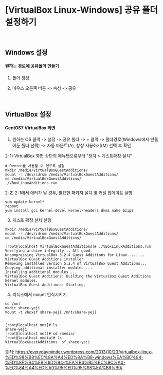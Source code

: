 # [VirtualBox Linux-Windows] 공유 폴더 설정하기

<br>

## Windows 설정

#### 원하는 경로에 공유폴더 만들기 <br>

 1)  폴더 생성<br>

 2) 마우스 오른쪽 버튼 -> 속성 -> 공유 <br>

<br>

## VirtualBox 설정

#### CentOS7 VirtualBox 화면<br>

 1)  원하는 OS 클릭 -> 설정 -> 공유 폴더 -> + 클릭 -> 폴더경로(Windows에서 만들어둔 폴더 선택) -> 자동 마운트(A), 항상 사용하기(M)  선택 후 확인<br>

 2-1) VirtualBox 화면 상단의 메뉴탭으로부터 "장치 > 게스트확장 설치"<br>

```
# Device를 사용할 수 있도록 설정
mkdir /media/VirtualBoxGuestAdditions/
mount -r /dev/cdrom /media/VirtualBoxGuestAdditions/
cd /media/VirtualBoxGuestAdditions/
./VBoxLinuxAdditions.run
```

2-2)  2-1에서 에러가 날 경우, 필요한 패키지 설치 및 커널 업데이트 실행<br>

```
yum update kernel*
reboot
yum install gcc kernel-devel kernel-headers dkms make bzip2
```

 3)  게스트 확장 설치 실행<br>

```
mkdir /media/VirtualBoxGuestAdditions/
mount -r /dev/cdrom /media/VirtualBoxGuestAdditions/
cd /media/VirtualBoxGuestAdditions/

[root@localhost VirtualBoxGuestAdditions]# ./VBoxLinuxAdditions.run
Verifying archive integrity... All good.
Uncompressing VirtualBox 5.2.4 Guest Additions for Linux........
VirtualBox Guest Additions installer
Removing installed version 5.2.4 of VirtualBox Guest Additions...
Copying additional installer modules ...
Installing additional modules ...
VirtualBox Guest Additions: Building the VirtualBox Guest Additions kernel modules.
VirtualBox Guest Additions: Starting.
```

 4)  리눅스에서 mount 인식시키기 <br>

```
cd /mnt
mkdir share-yeji
mount -t vboxsf share-yeji /mnt/share-yeji


[root@localhost mnt]# ls
share-yeji
[root@localhost mnt]# cd /media/
[root@localhost media]# ls
VirtualBoxGuestAdditions  sf_share-yeji
```



출처: https://everydayminder.wordpress.com/2013/10/23/virtualbox-linux-%ED%98%B8%EC%8A%A4%ED%8A%B8-windows%EA%B0%84-%ED%8F%B4%EB%8D%94-%EA%B3%B5%EC%9C%A0-%EC%84%A4%EC%A0%95%ED%95%98%EA%B8%B0/
